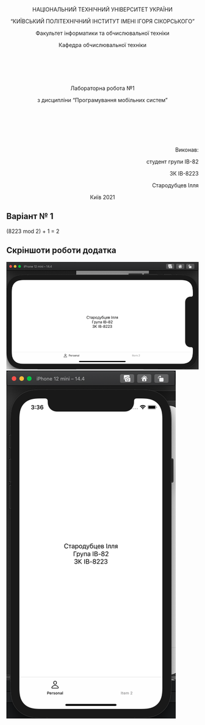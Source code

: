 <p align="center">
    НАЦІОНАЛЬНИЙ ТЕХНІЧНИЙ УНІВЕРСИТЕТ УКРАЇНИ
</p>
<p align="center">
    “КИЇВСЬКИЙ ПОЛІТЕХНІЧНИЙ ІНСТИТУТ ІМЕНІ ІГОРЯ СІКОРСЬКОГО”
</p>
<p align="center">
    Факультет інформатики та обчислювальної техніки
</p>
<p align="center">
    Кафедра обчислювальної техніки
</p>
<br/>
<br/>
<br/>
<br/>
<p align="center">
    Лабораторна робота №1
</p>
<p align="center">
    з дисципліни “Програмування мобільних систем”
</p>
<br/>
<br/>
<br/>
<br/>
<br/>
<p align="right">
    Виконав:
</p>
<p align="right">
    студент групи ІВ-82
</p>
<p align="right">
    ЗК ІВ-8223
</p>
<p align="right">
    Стародубцев Ілля
</p>
<p align="center">
    Київ 2021
</p>

## Варіант № 1
(8223 mod 2) + 1 = 2

## Скріншоти роботи додатка

![vertical](horizontal.png)
![horizontal](vertical.png)

